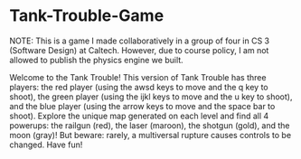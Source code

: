 # Tank-Trouble-Game
NOTE: This is a game I made collaboratively in a group of four in CS 3 (Software Design) at Caltech. However, due to course policy, I am not allowed to publish the physics engine we built.

Welcome to the Tank Trouble!
This version of Tank Trouble has three players: the red player (using the awsd keys to move and the q key to shoot), the green player (using the ijkl keys to move and the u key to shoot), and the blue player (using the arrow keys to move and the space bar to shoot).
Explore the unique map generated on each level and find all 4 powerups: the railgun (red), the laser (maroon), the shotgun (gold), and the moon (gray)! But beware: rarely, a multiversal rupture causes controls to be changed. Have fun!
